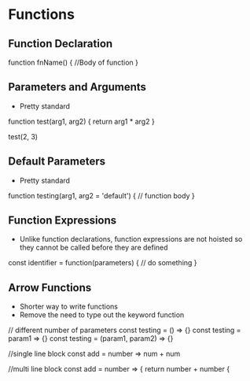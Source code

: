 # Functions

## Function Declaration

  function fnName() {
    //Body of function
  }
  
## Parameters and Arguments
  - Pretty standard

  function test(arg1, arg2) {
    return arg1 * arg2
  }
  
  test(2, 3)
  
## Default Parameters
  - Pretty standard

  function testing(arg1, arg2 = 'default') {
    // function body
  }
  
## Function Expressions
  - Unlike function declarations, function expressions are not hoisted so they cannot be called before they are defined

  const identifier = function(parameters) {
    // do something
  }
  
## Arrow Functions
  -  Shorter way to write functions
  -  Remove the need to type out the keyword function

  // different number of parameters
  const testing = () => {}
  const testing = param1 => {}
  const testing = (param1, param2) => {}

  //single line block
  const add = number => num + num
  
  //multi line block
  const add = number => {
    return number + number
  {
  
  
  
  
  
  
